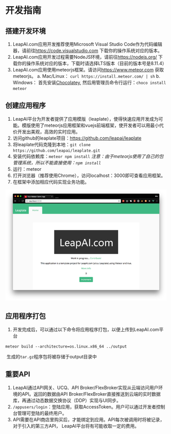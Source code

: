 # 开发指南

## 搭建开发环境

1. LeapAI.com应用开发推荐使用Microsoft Visual Studio Code作为代码编辑器，请前往<https://code.visualstudio.com> 下载你的操作系统对应的版本。
2. LeapAI.com应用开发过程需要NodeJS环境，请前往<https://nodejs.org/> 下载你的操作系统对应的版本，下载时请选择LTS版本（目前的版本号是8.11.4）
3. LeapAI.com应用使用meteorjs框架。请访问<https://www.meteor.com> 获取meteorjs。
  a. Mac/Linux： `curl https://install.meteor.com/ | sh`
  b. Windows： 首先安装[Chocolatey](https://chocolatey.org/install), 然后用管理员命令行运行：`choco install meteor`

## 创建应用程序

1. LeapAI平台为开发者提供了应用模版（leaplate），使得快速应用开发成为可能。模版使用了meteorjs应用框架和vuejs前端框架，使开发者可以用最小代价开发出美观，高效的实时应用。
2. 访问github的leaplate项目：<https://github.com/leapai/leaplate> 
3. 将leaplate代码克隆到本地：`git clone https://github.com/leapai/leaplate.git`
4. 安装代码依赖库：`meteor npm install`
  *注意：由于meteorjs使用了自己的包管理系统，所以不能直接使用：`npm install`*
5. 运行：meteor
6. 打开浏览器（推荐使用Chrome），访问localhost：3000即可查看应用框架。
7. 在框架中添加相应代码实现业务功能。

![img](leaplate.png)

## 应用程序打包

1. 开发完成后，可以通过以下命令将应用程序打包，以便上传到LeapAI.com平台

​        ``meteor build --architecture=os.linux.x86_64 ../output``

​        生成的``tar.gz``程序包将被存储于output目录中

## 重要API

1. LeapAI通过API网关、UCQ、API Broker/FlexBroker实现从云端访问用户环境的API。返回的数据由API Broker/FlexBroker直接推送到云端的实时数据库，再通过动态数据交换协议（DDP）实现与UI同步。
2. `/appusers/login`：登陆应用，获取AccessToken。用户可以通过开发者控制台管理可登陆的最终用户。
3. API需要在API商店里购买后，才能绑定到应用。API每次被调用时将被记录，对于引入的第三方API， LeapAI平台将有可能收取一定的费用。
